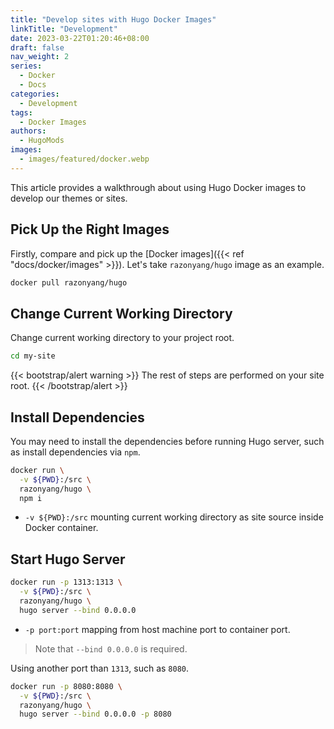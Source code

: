 ```yaml
---
title: "Develop sites with Hugo Docker Images"
linkTitle: "Development"
date: 2023-03-22T01:20:46+08:00
draft: false
nav_weight: 2
series:
  - Docker
  - Docs
categories:
  - Development
tags:
  - Docker Images
authors:
  - HugoMods
images:
  - images/featured/docker.webp
---
```


This article provides a walkthrough about using Hugo Docker images to develop our themes or sites.

<!--more-->

## Pick Up the Right Images

Firstly, compare and pick up the [Docker images]({{< ref "docs/docker/images" >}}). Let's take `razonyang/hugo` image as an example.

```sh
docker pull razonyang/hugo
```

## Change Current Working Directory

Change current working directory to your project root.

```sh
cd my-site
```

{{< bootstrap/alert warning >}}
The rest of steps are performed on your site root.
{{< /bootstrap/alert >}}

## Install Dependencies

You may need to install the dependencies before running Hugo server, such as install dependencies via `npm`.

```sh
docker run \
  -v ${PWD}:/src \
  razonyang/hugo \
  npm i
```

- `-v ${PWD}:/src` mounting current working directory as site source inside Docker container.

## Start Hugo Server

```sh
docker run -p 1313:1313 \
  -v ${PWD}:/src \
  razonyang/hugo \
  hugo server --bind 0.0.0.0
```

- `-p port:port` mapping from host machine port to container port.

> Note that `--bind 0.0.0.0` is required.

Using another port than `1313`, such as `8080`.

```sh
docker run -p 8080:8080 \
  -v ${PWD}:/src \
  razonyang/hugo \
  hugo server --bind 0.0.0.0 -p 8080
```